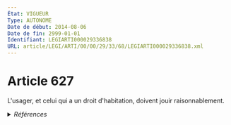 ```yaml
---
État: VIGUEUR
Type: AUTONOME
Date de début: 2014-08-06
Date de fin: 2999-01-01
Identifiant: LEGIARTI000029336838
URL: article/LEGI/ARTI/00/00/29/33/68/LEGIARTI000029336838.xml
---
```


<h1>Article 627</h1>

L'usager, et celui qui a un droit d'habitation, doivent jouir raisonnablement.


<details>
  <summary><em>Références</em></summary>

  <h2>Articles faisant référence à l'article</h2>
  
  <ul>
    <li>
      <a href="https://legal.tricoteuses.fr//redirection/LEGIARTI000029333412?vers=git&vers=legifrance">LOI n° 2014-873 du 4 août 2014 pour l'égalité réelle entre les femmes et les hommes - article 26 ENTIEREMENT_MODIF</a> MODIFIE source
    </li>
  </ul>
  
  <h2>Références faites par l'article</h2>
  
  <ul>
    <li>
      2014-08-04 MODIFIE cible <a href="https://legal.tricoteuses.fr//redirection/LEGIARTI000029333412?vers=git&vers=legifrance">LOI n° 2014-873 du 4 août 2014 pour l'égalité réelle entre les femmes et les hommes - article 26 ENTIEREMENT_MODIF</a>
    </li>
    <li>
      2999-01-01 CITATION cible <a href="https://legal.tricoteuses.fr//redirection/LEGIARTI000006431120?vers=git&vers=legifrance">Code civil - article 764 AUTONOME VIGUEUR, en vigueur depuis le 2002-07-01</a>
    </li>
    <li>
      CODIFICATION source Loi 1804-01-30
    </li>
  </ul>
</details>
